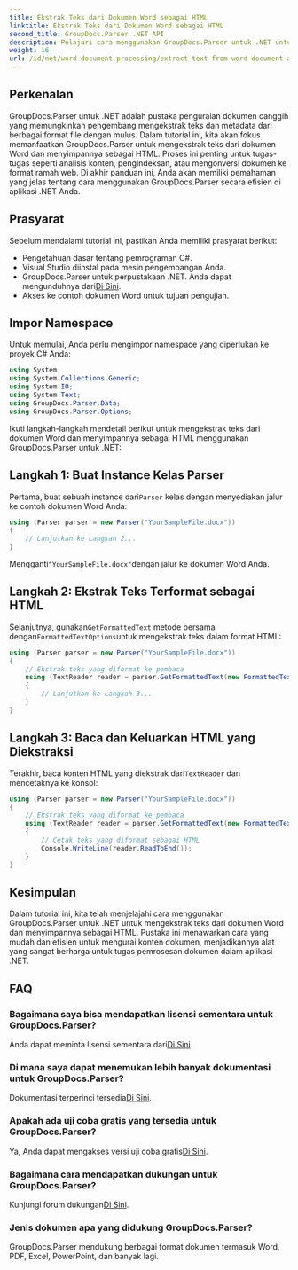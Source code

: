 ```yaml
---
title: Ekstrak Teks dari Dokumen Word sebagai HTML
linktitle: Ekstrak Teks dari Dokumen Word sebagai HTML
second_title: GroupDocs.Parser .NET API
description: Pelajari cara menggunakan GroupDocs.Parser untuk .NET untuk mengekstrak teks dari dokumen Word dan menyimpannya sebagai HTML. Tutorial langkah demi langkah dengan contoh kode.
weight: 16
url: /id/net/word-document-processing/extract-text-from-word-document-as-html/
---
```

## Perkenalan
GroupDocs.Parser untuk .NET adalah pustaka penguraian dokumen canggih yang memungkinkan pengembang mengekstrak teks dan metadata dari berbagai format file dengan mulus. Dalam tutorial ini, kita akan fokus memanfaatkan GroupDocs.Parser untuk mengekstrak teks dari dokumen Word dan menyimpannya sebagai HTML. Proses ini penting untuk tugas-tugas seperti analisis konten, pengindeksan, atau mengonversi dokumen ke format ramah web. Di akhir panduan ini, Anda akan memiliki pemahaman yang jelas tentang cara menggunakan GroupDocs.Parser secara efisien di aplikasi .NET Anda.
## Prasyarat
Sebelum mendalami tutorial ini, pastikan Anda memiliki prasyarat berikut:
- Pengetahuan dasar tentang pemrograman C#.
- Visual Studio diinstal pada mesin pengembangan Anda.
-  GroupDocs.Parser untuk perpustakaan .NET. Anda dapat mengunduhnya dari[Di Sini](https://releases.groupdocs.com/parser/net/).
- Akses ke contoh dokumen Word untuk tujuan pengujian.
## Impor Namespace
Untuk memulai, Anda perlu mengimpor namespace yang diperlukan ke proyek C# Anda:
```csharp
using System;
using System.Collections.Generic;
using System.IO;
using System.Text;
using GroupDocs.Parser.Data;
using GroupDocs.Parser.Options;
```
Ikuti langkah-langkah mendetail berikut untuk mengekstrak teks dari dokumen Word dan menyimpannya sebagai HTML menggunakan GroupDocs.Parser untuk .NET:
## Langkah 1: Buat Instance Kelas Parser
 Pertama, buat sebuah instance dari`Parser` kelas dengan menyediakan jalur ke contoh dokumen Word Anda:
```csharp
using (Parser parser = new Parser("YourSampleFile.docx"))
{
    // Lanjutkan ke Langkah 2...
}
```
 Mengganti`"YourSampleFile.docx"`dengan jalur ke dokumen Word Anda.
## Langkah 2: Ekstrak Teks Terformat sebagai HTML
 Selanjutnya, gunakan`GetFormattedText` metode bersama dengan`FormattedTextOptions`untuk mengekstrak teks dalam format HTML:
```csharp
using (Parser parser = new Parser("YourSampleFile.docx"))
{
    // Ekstrak teks yang diformat ke pembaca
    using (TextReader reader = parser.GetFormattedText(new FormattedTextOptions(FormattedTextMode.Html)))
    {
        // Lanjutkan ke Langkah 3...
    }
}
```
## Langkah 3: Baca dan Keluarkan HTML yang Diekstraksi
 Terakhir, baca konten HTML yang diekstrak dari`TextReader` dan mencetaknya ke konsol:
```csharp
using (Parser parser = new Parser("YourSampleFile.docx"))
{
    // Ekstrak teks yang diformat ke pembaca
    using (TextReader reader = parser.GetFormattedText(new FormattedTextOptions(FormattedTextMode.Html)))
    {
        // Cetak teks yang diformat sebagai HTML
        Console.WriteLine(reader.ReadToEnd());
    }
}
```
## Kesimpulan
Dalam tutorial ini, kita telah menjelajahi cara menggunakan GroupDocs.Parser untuk .NET untuk mengekstrak teks dari dokumen Word dan menyimpannya sebagai HTML. Pustaka ini menawarkan cara yang mudah dan efisien untuk mengurai konten dokumen, menjadikannya alat yang sangat berharga untuk tugas pemrosesan dokumen dalam aplikasi .NET.

## FAQ
### Bagaimana saya bisa mendapatkan lisensi sementara untuk GroupDocs.Parser?
 Anda dapat meminta lisensi sementara dari[Di Sini](https://purchase.groupdocs.com/temporary-license/).
### Di mana saya dapat menemukan lebih banyak dokumentasi untuk GroupDocs.Parser?
 Dokumentasi terperinci tersedia[Di Sini](https://tutorials.groupdocs.com/parser/net/).
### Apakah ada uji coba gratis yang tersedia untuk GroupDocs.Parser?
 Ya, Anda dapat mengakses versi uji coba gratis[Di Sini](https://releases.groupdocs.com/).
### Bagaimana cara mendapatkan dukungan untuk GroupDocs.Parser?
 Kunjungi forum dukungan[Di Sini](https://forum.groupdocs.com/c/parser/17).
### Jenis dokumen apa yang didukung GroupDocs.Parser?
GroupDocs.Parser mendukung berbagai format dokumen termasuk Word, PDF, Excel, PowerPoint, dan banyak lagi.